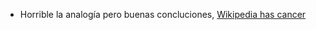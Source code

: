 -   Horrible la analogía pero buenas concluciones, [Wikipedia has cancer](https://en.wikipedia.org/wiki/User:Guy_Macon/Wikipedia_has_Cancer)
